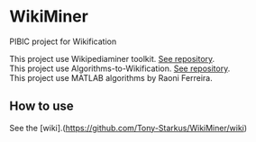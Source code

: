 # WikiMiner
PIBIC project for Wikification</br>

This project use Wikipediaminer toolkit. [See repository](https://github.com/dnmilne/wikipediaminer).</br>
This project use Algorithms-to-Wikification. [See repository](https://github.com/arkanttus/Algorithms-to-Wikification).</br>
This project use MATLAB algorithms by Raoni Ferreira.

## How to use
See the [wiki].(https://github.com/Tony-Starkus/WikiMiner/wiki)
